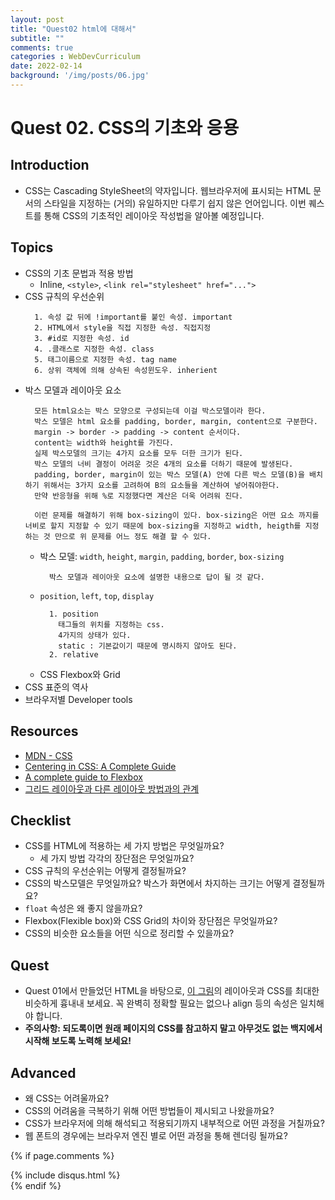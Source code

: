 ```yaml
---
layout: post
title: "Quest02 html에 대해서"
subtitle: ""
comments: true
categories : WebDevCurriculum
date: 2022-02-14
background: '/img/posts/06.jpg'
---
```



# Quest 02. CSS의 기초와 응용

## Introduction
* CSS는 Cascading StyleSheet의 약자입니다. 웹브라우저에 표시되는 HTML 문서의 스타일을 지정하는 (거의) 유일하지만 다루기 쉽지 않은 언어입니다. 이번 퀘스트를 통해 CSS의 기초적인 레이아웃 작성법을 알아볼 예정입니다.

## Topics
* CSS의 기초 문법과 적용 방법
  * Inline, `<style>`, `<link rel="stylesheet" href="...">`
* CSS 규칙의 우선순위
  ```
    1. 속성 값 뒤에 !important를 붙인 속성. important
    2. HTML에서 style을 직접 지정한 속성. 직접지정
    3. #id로 지정한 속성. id
    4. .클래스로 지정한 속성. class
    5. 태그이름으로 지정한 속성. tag name
    6. 상위 객체에 의해 상속된 속성윈도우. inherient
  ```
* 박스 모델과 레이아웃 요소
  ```
    모든 html요소는 박스 모양으로 구성되는데 이걸 박스모델이라 한다.
    박스 모델은 html 요소를 padding, border, margin, content으로 구분한다.
    margin -> border -> padding -> content 순서이다.
    content는 width와 height를 가진다.
    실제 박스모델의 크기는 4가지 요소를 모두 더한 크기가 된다.
    박스 모델의 너비 결정이 어려운 것은 4개의 요소를 더하기 때문에 발생된다.
    padding, border, margin이 있는 박스 모델(A) 안에 다른 박스 모델(B)을 배치 하기 위해서는 3가지 요소를 고려하여 B의 요소들을 계산하여 넣어줘야한다.
    만약 반응형을 위해 %로 지정했다면 계산은 더욱 어려워 진다.

    이런 문제를 해결하기 위해 box-sizing이 있다. box-sizing은 어떤 요소 까지를 너비로 할지 지정할 수 있기 때문에 box-sizing을 지정하고 width, heigth를 지정하는 것 만으로 위 문제를 어느 정도 해결 할 수 있다.
  ```
  * 박스 모델: `width`, `height`, `margin`, `padding`, `border`, `box-sizing`
    ```
      박스 모델과 레이아웃 요소에 설명한 내용으로 답이 될 것 같다.
    ```
  * `position`, `left`, `top`, `display`
    ```
      1. position
        태그들의 위치를 지정하는 css.
        4가지의 상태가 있다.
        static : 기본값이기 때문에 명시하지 않아도 된다.
      2. relative
    ```
  * CSS Flexbox와 Grid
* CSS 표준의 역사
* 브라우저별 Developer tools

## Resources
* [MDN - CSS](https://developer.mozilla.org/ko/docs/Web/CSS)
* [Centering in CSS: A Complete Guide](https://css-tricks.com/centering-css-complete-guide/)
* [A complete guide to Flexbox](https://css-tricks.com/snippets/css/a-guide-to-flexbox/)
* [그리드 레이아웃과 다른 레이아웃 방법과의 관계](https://developer.mozilla.org/ko/docs/Web/CSS/CSS_Grid_Layout/%EA%B7%B8%EB%A6%AC%EB%93%9C_%EB%A0%88%EC%9D%B4%EC%95%84%EC%9B%83%EA%B3%BC_%EB%8B%A4%EB%A5%B8_%EB%A0%88%EC%9D%B4%EC%95%84%EC%9B%83_%EB%B0%A9%EB%B2%95%EA%B3%BC%EC%9D%98_%EA%B4%80%EA%B3%84)

## Checklist
* CSS를 HTML에 적용하는 세 가지 방법은 무엇일까요?
  * 세 가지 방법 각각의 장단점은 무엇일까요?
* CSS 규칙의 우선순위는 어떻게 결정될까요?
* CSS의 박스모델은 무엇일까요? 박스가 화면에서 차지하는 크기는 어떻게 결정될까요?
* `float` 속성은 왜 좋지 않을까요?
* Flexbox(Flexible box)와 CSS Grid의 차이와 장단점은 무엇일까요?
* CSS의 비슷한 요소들을 어떤 식으로 정리할 수 있을까요?

## Quest
* Quest 01에서 만들었던 HTML을 바탕으로, [이 그림](screen.png)의 레이아웃과 CSS를 최대한 비슷하게 흉내내 보세요. 꼭 완벽히 정확할 필요는 없으나 align 등의 속성은 일치해야 합니다.
* **주의사항: 되도록이면 원래 페이지의 CSS를 참고하지 말고 아무것도 없는 백지에서 시작해 보도록 노력해 보세요!**

## Advanced
* 왜 CSS는 어려울까요?
* CSS의 어려움을 극복하기 위해 어떤 방법들이 제시되고 나왔을까요?
* CSS가 브라우저에 의해 해석되고 적용되기까지 내부적으로 어떤 과정을 거칠까요?
* 웹 폰트의 경우에는 브라우저 엔진 별로 어떤 과정을 통해 렌더링 될까요?




{% if page.comments %}
<div id="post-disqus" class="container">
{% include disqus.html %}
</div>
{% endif %}